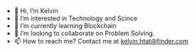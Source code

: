 - 👋  Hi, I’m Kelvin
- 👀  I’m interested in Technology and Scince
- 🌱  I’m currently learning Blockchain
- 💞️  I’m looking to collaborate on Problem Solving.
- 📫  How to reach me? Contact me at kelvin.htat@finder.com

<!---
k31v/k31v is a ✨ special ✨ repository because its `README.md` (this file) appears on your GitHub profile.
You can click the Preview link to take a look at your changes.
--->

